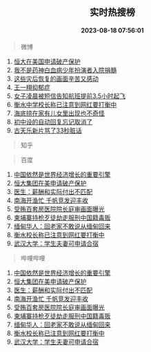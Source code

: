 <div align="center"><h2>实时热搜榜</h2><h4>2023-08-18 07:56:01</h4></div>

> 微博  

1. [恒大在美国申请破产保护](https://s.weibo.com/weibo?q=%23%E6%81%92%E5%A4%A7%E5%9C%A8%E7%BE%8E%E5%9B%BD%E7%94%B3%E8%AF%B7%E7%A0%B4%E4%BA%A7%E4%BF%9D%E6%8A%A4%23&t=31&band_rank=1&Refer=top)<br />
2. [我不是药神白血病少年扮演者入院捐髓](https://s.weibo.com/weibo?q=%23%E6%88%91%E4%B8%8D%E6%98%AF%E8%8D%AF%E7%A5%9E%E7%99%BD%E8%A1%80%E7%97%85%E5%B0%91%E5%B9%B4%E6%89%AE%E6%BC%94%E8%80%85%E5%85%A5%E9%99%A2%E6%8D%90%E9%AB%93%23&t=31&band_rank=2&Refer=top)<br />
3. [这些灾后恢复的画面辛苦又感动](https://s.weibo.com/weibo?q=%23%E8%BF%99%E4%BA%9B%E7%81%BE%E5%90%8E%E6%81%A2%E5%A4%8D%E7%9A%84%E7%94%BB%E9%9D%A2%E8%BE%9B%E8%8B%A6%E5%8F%88%E6%84%9F%E5%8A%A8%23&t=31&band_rank=3&Refer=top)<br />
4. [王一栩抑郁症](https://s.weibo.com/weibo?q=%E7%8E%8B%E4%B8%80%E6%A0%A9%E6%8A%91%E9%83%81%E7%97%87&t=31&band_rank=4&Refer=top)<br />
5. [女子凌晨被短信告知航班提前3.5小时起飞](https://s.weibo.com/weibo?q=%23%E5%A5%B3%E5%AD%90%E5%87%8C%E6%99%A8%E8%A2%AB%E7%9F%AD%E4%BF%A1%E5%91%8A%E7%9F%A5%E8%88%AA%E7%8F%AD%E6%8F%90%E5%89%8D3.5%E5%B0%8F%E6%97%B6%E8%B5%B7%E9%A3%9E%23&t=31&band_rank=5&Refer=top)<br />
6. [衡水中学校长称已注意到网红要打衡中](https://s.weibo.com/weibo?q=%23%E8%A1%A1%E6%B0%B4%E4%B8%AD%E5%AD%A6%E6%A0%A1%E9%95%BF%E7%A7%B0%E5%B7%B2%E6%B3%A8%E6%84%8F%E5%88%B0%E7%BD%91%E7%BA%A2%E8%A6%81%E6%89%93%E8%A1%A1%E4%B8%AD%23&t=31&band_rank=6&Refer=top)<br />
7. [海底捞在家有儿女里出现也不奇怪](https://s.weibo.com/weibo?q=%E6%B5%B7%E5%BA%95%E6%8D%9E%E5%9C%A8%E5%AE%B6%E6%9C%89%E5%84%BF%E5%A5%B3%E9%87%8C%E5%87%BA%E7%8E%B0%E4%B9%9F%E4%B8%8D%E5%A5%87%E6%80%AA&t=31&band_rank=7&Refer=top)<br />
8. [初中设的自动回复忘记取消了](https://s.weibo.com/weibo?q=%E5%88%9D%E4%B8%AD%E8%AE%BE%E7%9A%84%E8%87%AA%E5%8A%A8%E5%9B%9E%E5%A4%8D%E5%BF%98%E8%AE%B0%E5%8F%96%E6%B6%88%E4%BA%86&t=31&band_rank=8&Refer=top)<br />
9. [古天乐新片骂了33秒脏话](https://s.weibo.com/weibo?q=%23%E5%8F%A4%E5%A4%A9%E4%B9%90%E6%96%B0%E7%89%87%E9%AA%82%E4%BA%8633%E7%A7%92%E8%84%8F%E8%AF%9D%23&t=31&band_rank=9&Refer=top)<br />

> 知乎  


> 百度  

1. [中国依然是世界经济增长的重要引擎](https://www.baidu.com/s?wd=%E4%B8%AD%E5%9B%BD%E4%BE%9D%E7%84%B6%E6%98%AF%E4%B8%96%E7%95%8C%E7%BB%8F%E6%B5%8E%E5%A2%9E%E9%95%BF%E7%9A%84%E9%87%8D%E8%A6%81%E5%BC%95%E6%93%8E&sa=fyb_news&rsv_dl=fyb_news)<br />
2. [恒大集团在美申请破产保护](https://www.baidu.com/s?wd=%E6%81%92%E5%A4%A7%E9%9B%86%E5%9B%A2%E5%9C%A8%E7%BE%8E%E7%94%B3%E8%AF%B7%E7%A0%B4%E4%BA%A7%E4%BF%9D%E6%8A%A4&sa=fyb_news&rsv_dl=fyb_news)<br />
3. [医生：薪酬和实际付出不匹配](https://www.baidu.com/s?wd=%E5%8C%BB%E7%94%9F%EF%BC%9A%E8%96%AA%E9%85%AC%E5%92%8C%E5%AE%9E%E9%99%85%E4%BB%98%E5%87%BA%E4%B8%8D%E5%8C%B9%E9%85%8D&sa=fyb_news&rsv_dl=fyb_news)<br />
4. [南海开渔忙 千帆竞发迎丰收](https://www.baidu.com/s?wd=%E5%8D%97%E6%B5%B7%E5%BC%80%E6%B8%94%E5%BF%99+%E5%8D%83%E5%B8%86%E7%AB%9E%E5%8F%91%E8%BF%8E%E4%B8%B0%E6%94%B6&sa=fyb_news&rsv_dl=fyb_news)<br />
5. [受贿百套房医院院长庭审画面曝光](https://www.baidu.com/s?wd=%E5%8F%97%E8%B4%BF%E7%99%BE%E5%A5%97%E6%88%BF%E5%8C%BB%E9%99%A2%E9%99%A2%E9%95%BF%E5%BA%AD%E5%AE%A1%E7%94%BB%E9%9D%A2%E6%9B%9D%E5%85%89&sa=fyb_news&rsv_dl=fyb_news)<br />
6. [柬埔寨持枪歹徒劫走服刑中国籍毒贩](https://www.baidu.com/s?wd=%E6%9F%AC%E5%9F%94%E5%AF%A8%E6%8C%81%E6%9E%AA%E6%AD%B9%E5%BE%92%E5%8A%AB%E8%B5%B0%E6%9C%8D%E5%88%91%E4%B8%AD%E5%9B%BD%E7%B1%8D%E6%AF%92%E8%B4%A9&sa=fyb_news&rsv_dl=fyb_news)<br />
7. [缅甸华人：回老家不敢说从缅甸回来](https://www.baidu.com/s?wd=%E7%BC%85%E7%94%B8%E5%8D%8E%E4%BA%BA%EF%BC%9A%E5%9B%9E%E8%80%81%E5%AE%B6%E4%B8%8D%E6%95%A2%E8%AF%B4%E4%BB%8E%E7%BC%85%E7%94%B8%E5%9B%9E%E6%9D%A5&sa=fyb_news&rsv_dl=fyb_news)<br />
8. [衡水校长称已注意到网红要打衡中](https://www.baidu.com/s?wd=%E8%A1%A1%E6%B0%B4%E6%A0%A1%E9%95%BF%E7%A7%B0%E5%B7%B2%E6%B3%A8%E6%84%8F%E5%88%B0%E7%BD%91%E7%BA%A2%E8%A6%81%E6%89%93%E8%A1%A1%E4%B8%AD&sa=fyb_news&rsv_dl=fyb_news)<br />
9. [武汉大学：学生夫妻可申请合宿](https://www.baidu.com/s?wd=%E6%AD%A6%E6%B1%89%E5%A4%A7%E5%AD%A6%EF%BC%9A%E5%AD%A6%E7%94%9F%E5%A4%AB%E5%A6%BB%E5%8F%AF%E7%94%B3%E8%AF%B7%E5%90%88%E5%AE%BF&sa=fyb_news&rsv_dl=fyb_news)<br />

> 哔哩哔哩  

1. [中国依然是世界经济增长的重要引擎](https://www.baidu.com/s?wd=%E4%B8%AD%E5%9B%BD%E4%BE%9D%E7%84%B6%E6%98%AF%E4%B8%96%E7%95%8C%E7%BB%8F%E6%B5%8E%E5%A2%9E%E9%95%BF%E7%9A%84%E9%87%8D%E8%A6%81%E5%BC%95%E6%93%8E&sa=fyb_news&rsv_dl=fyb_news)<br />
2. [恒大集团在美申请破产保护](https://www.baidu.com/s?wd=%E6%81%92%E5%A4%A7%E9%9B%86%E5%9B%A2%E5%9C%A8%E7%BE%8E%E7%94%B3%E8%AF%B7%E7%A0%B4%E4%BA%A7%E4%BF%9D%E6%8A%A4&sa=fyb_news&rsv_dl=fyb_news)<br />
3. [医生：薪酬和实际付出不匹配](https://www.baidu.com/s?wd=%E5%8C%BB%E7%94%9F%EF%BC%9A%E8%96%AA%E9%85%AC%E5%92%8C%E5%AE%9E%E9%99%85%E4%BB%98%E5%87%BA%E4%B8%8D%E5%8C%B9%E9%85%8D&sa=fyb_news&rsv_dl=fyb_news)<br />
4. [南海开渔忙 千帆竞发迎丰收](https://www.baidu.com/s?wd=%E5%8D%97%E6%B5%B7%E5%BC%80%E6%B8%94%E5%BF%99+%E5%8D%83%E5%B8%86%E7%AB%9E%E5%8F%91%E8%BF%8E%E4%B8%B0%E6%94%B6&sa=fyb_news&rsv_dl=fyb_news)<br />
5. [受贿百套房医院院长庭审画面曝光](https://www.baidu.com/s?wd=%E5%8F%97%E8%B4%BF%E7%99%BE%E5%A5%97%E6%88%BF%E5%8C%BB%E9%99%A2%E9%99%A2%E9%95%BF%E5%BA%AD%E5%AE%A1%E7%94%BB%E9%9D%A2%E6%9B%9D%E5%85%89&sa=fyb_news&rsv_dl=fyb_news)<br />
6. [柬埔寨持枪歹徒劫走服刑中国籍毒贩](https://www.baidu.com/s?wd=%E6%9F%AC%E5%9F%94%E5%AF%A8%E6%8C%81%E6%9E%AA%E6%AD%B9%E5%BE%92%E5%8A%AB%E8%B5%B0%E6%9C%8D%E5%88%91%E4%B8%AD%E5%9B%BD%E7%B1%8D%E6%AF%92%E8%B4%A9&sa=fyb_news&rsv_dl=fyb_news)<br />
7. [缅甸华人：回老家不敢说从缅甸回来](https://www.baidu.com/s?wd=%E7%BC%85%E7%94%B8%E5%8D%8E%E4%BA%BA%EF%BC%9A%E5%9B%9E%E8%80%81%E5%AE%B6%E4%B8%8D%E6%95%A2%E8%AF%B4%E4%BB%8E%E7%BC%85%E7%94%B8%E5%9B%9E%E6%9D%A5&sa=fyb_news&rsv_dl=fyb_news)<br />
8. [衡水校长称已注意到网红要打衡中](https://www.baidu.com/s?wd=%E8%A1%A1%E6%B0%B4%E6%A0%A1%E9%95%BF%E7%A7%B0%E5%B7%B2%E6%B3%A8%E6%84%8F%E5%88%B0%E7%BD%91%E7%BA%A2%E8%A6%81%E6%89%93%E8%A1%A1%E4%B8%AD&sa=fyb_news&rsv_dl=fyb_news)<br />
9. [武汉大学：学生夫妻可申请合宿](https://www.baidu.com/s?wd=%E6%AD%A6%E6%B1%89%E5%A4%A7%E5%AD%A6%EF%BC%9A%E5%AD%A6%E7%94%9F%E5%A4%AB%E5%A6%BB%E5%8F%AF%E7%94%B3%E8%AF%B7%E5%90%88%E5%AE%BF&sa=fyb_news&rsv_dl=fyb_news)<br />
